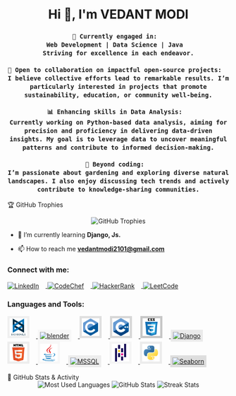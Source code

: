 <h1 align="center">Hi 👋, I'm VEDANT MODI</h1>
<h3 align="center">
    
    🚀 Currently engaged in:  
    Web Development | Data Science | Java  
    Striving for excellence in each endeavor.

    🤝 Open to collaboration on impactful open-source projects:  
    I believe collective efforts lead to remarkable results. I’m particularly interested in projects that promote sustainability, education, or community well-being.

    📊 Enhancing skills in Data Analysis:  
    Currently working on Python-based data analysis, aiming for precision and proficiency in delivering data-driven insights. My goal is to leverage data to uncover meaningful patterns and contribute to informed decision-making.

    💬 Beyond coding:  
    I’m passionate about gardening and exploring diverse natural landscapes. I also enjoy discussing tech trends and actively contribute to knowledge-sharing communities.
</h3>


🏆 GitHub Trophies 
<div align="center">

  <img src="https://github-profile-trophy.vercel.app/?username=vedantmodi21&theme=darkhub&no-frame=true&no-bg=true&margin-w=10" alt="GitHub Trophies" />

</div>


- 🌱 I’m currently learning **Django, Js.**

- 📫 How to reach me **vedantmodi2101@gmail.com**



<h3 align="left">Connect with me:</h3>
<p align="left">
    <a href="https://linkedin.com/in/vedant-modi-b99b0628a/" target="blank">
        <img align="center" src="https://raw.githubusercontent.com/rahuldkjain/github-profile-readme-generator/master/src/images/icons/Social/linked-in-alt.svg" alt="LinkedIn" height="30" width="40" style="margin-right: 15px;" />
    </a>
    <a href="https://www.codechef.com/users/glee_snakes_67" target="blank">
        <img align="center" src="https://cdn.jsdelivr.net/npm/simple-icons@3.1.0/icons/codechef.svg" alt="CodeChef" height="30" width="40" style="margin-right: 15px;" />
    </a>
    <a href="https://www.hackerrank.com/vedantmodi1221" target="blank">
        <img align="center" src="https://raw.githubusercontent.com/rahuldkjain/github-profile-readme-generator/master/src/images/icons/Social/hackerrank.svg" alt="HackerRank" height="30" width="40" style="margin-right: 15px;" />
    </a>
    <a href="https://www.leetcode.com/vedant210105" target="blank">
        <img align="center" src="https://raw.githubusercontent.com/rahuldkjain/github-profile-readme-generator/master/src/images/icons/Social/leet-code.svg" alt="LeetCode" height="30" width="40" />
    </a>
</p>

<h3 align="left">Languages and Tools:</h3>
<p align="left">
    <a href="https://backbonejs.org" target="_blank" rel="noreferrer">
        <img src="https://raw.githubusercontent.com/devicons/devicon/master/icons/backbonejs/backbonejs-original-wordmark.svg" alt="backbonejs" width="40" height="40" style="margin-right: 15px; padding: 5px; background-color: #f0f0f0;" />
    </a>
    <a href="https://www.blender.org/" target="_blank" rel="noreferrer">
        <img src="https://download.blender.org/branding/community/blender_community_badge_white.svg" alt="blender" width="40" height="40" style="margin-right: 15px; padding: 5px; background-color: #f7f7f7;" />
    </a>
    <a href="https://www.cprogramming.com/" target="_blank" rel="noreferrer">
        <img src="https://raw.githubusercontent.com/devicons/devicon/master/icons/c/c-original.svg" alt="C" width="40" height="40" style="margin-right: 15px; padding: 5px; background-color: #e0e0e0;" />
    </a>
    <a href="https://www.w3schools.com/cpp/" target="_blank" rel="noreferrer">
        <img src="https://raw.githubusercontent.com/devicons/devicon/master/icons/cplusplus/cplusplus-original.svg" alt="C++" width="40" height="40" style="margin-right: 15px; padding: 5px; background-color: #d7d7d7;" />
    </a>
    <a href="https://www.w3schools.com/css/" target="_blank" rel="noreferrer">
        <img src="https://raw.githubusercontent.com/devicons/devicon/master/icons/css3/css3-original-wordmark.svg" alt="CSS3" width="40" height="40" style="margin-right: 15px; padding: 5px; background-color: #c7c7c7;" />
    </a>
    <a href="https://www.djangoproject.com/" target="_blank" rel="noreferrer">
        <img src="https://cdn.worldvectorlogo.com/logos/django.svg" alt="Django" width="40" height="40" style="margin-right: 15px; padding: 5px; background-color: #eaeaea;" />
    </a>
    <a href="https://www.w3.org/html/" target="_blank" rel="noreferrer">
        <img src="https://raw.githubusercontent.com/devicons/devicon/master/icons/html5/html5-original-wordmark.svg" alt="HTML5" width="40" height="40" style="margin-right: 15px; padding: 5px; background-color: #ededed;" />
    </a>
    <a href="https://www.java.com" target="_blank" rel="noreferrer">
        <img src="https://raw.githubusercontent.com/devicons/devicon/master/icons/java/java-original.svg" alt="Java" width="40" height="40" style="margin-right: 15px; padding: 5px; background-color: #f7f7f7;" />
    </a>
    <a href="https://www.microsoft.com/en-us/sql-server" target="_blank" rel="noreferrer">
        <img src="https://www.svgrepo.com/show/303229/microsoft-sql-server-logo.svg" alt="MSSQL" width="40" height="40" style="margin-right: 15px; padding: 5px; background-color: #ededed;" />
    </a>
    <a href="https://pandas.pydata.org/" target="_blank" rel="noreferrer">
        <img src="https://raw.githubusercontent.com/devicons/devicon/2ae2a900d2f041da66e950e4d48052658d850630/icons/pandas/pandas-original.svg" alt="Pandas" width="40" height="40" style="margin-right: 15px; padding: 5px; background-color: #f5f5f5;" />
    </a>
    <a href="https://www.python.org" target="_blank" rel="noreferrer">
        <img src="https://raw.githubusercontent.com/devicons/devicon/master/icons/python/python-original.svg" alt="Python" width="40" height="40" style="margin-right: 15px; padding: 5px; background-color: #ececec;" />
    </a>
    <a href="https://seaborn.pydata.org/" target="_blank" rel="noreferrer">
        <img src="https://seaborn.pydata.org/_images/logo-mark-lightbg.svg" alt="Seaborn" width="40" height="40" style="margin-right: 15px; padding: 5px; background-color: #dedede;" />
    </a>
</p>
🚀 GitHub Stats & Activity

<div align="center">
  
  <!-- 🌌 Most Used Languages -->
  <img src="https://github-readme-stats.vercel.app/api/top-langs?username=vedantmodi21&show_icons=true&locale=en&layout=compact&theme=radical&border_radius=15" alt="Most Used Languages" height="180px"/>

  <!-- ✨ GitHub Stats -->
  <img src="https://github-readme-stats.vercel.app/api?username=vedantmodi21&show_icons=true&locale=en&theme=radical&border_radius=15&hide_border=false" alt="GitHub Stats" height="180px"/>

  <!-- 🔥 Streak Stats -->
  <img src="https://github-readme-streak-stats.herokuapp.com/?user=vedantmodi21&theme=radical&border_radius=15" alt="Streak Stats" height="180px"/>

</div>
